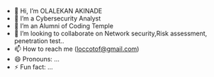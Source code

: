 - 👋 Hi, I’m OLALEKAN AKINADE 
- 👀 I’m a Cybersecurity Analyst
- 🌱 I’m an Alumni of Coding Temple
- 💞️ I’m looking to collaborate on Network security,Risk assessment, penetration test..
- 📫 How to reach me (loccotof@gmail.com)
- 😄 Pronouns: ...
- ⚡ Fun fact: ...

<!---
loccotof/loccotof is a ✨ special ✨ repository because its `README.md` (this file) appears on your GitHub profile.
You can click the Preview link to take a look at your changes.
--->
